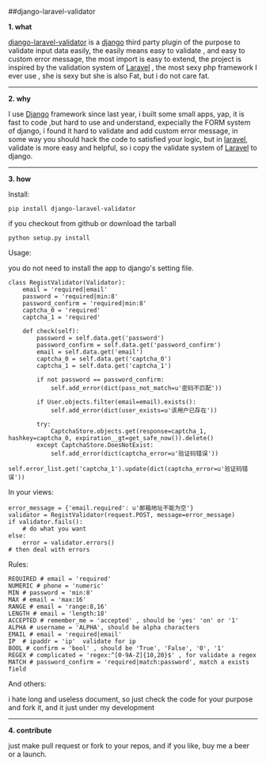 ##django-laravel-validator

__1. what__

[django-laravel-validator](https://pypi.python.org/pypi/django-laravel-validator) is a [django](https://www.djangoproject.com/) third party plugin of the purpose to validate input data easily, the easily means easy to validate , and easy to custom error message, the most import is easy to extend, the project is inspired by the validation system of [Laravel](http://laravel.com/) , the most sexy php framework I ever use , she is sexy but she is also Fat, but i do not care fat. 

----------------------

__2. why__

I use [Django](https://www.djangoproject.com/) framework since last year, i built some small apps, yap, it is fast to code ,but hard to use and understand, expecially the FORM system of django, i found it hard to validate and add custom error message, in some way you should hack the code to  satisfied your logic, but in [laravel](http://laravel.com/), validate is more easy and helpful, so i copy the validate system of [Laravel](http://laravel.com/) to django.

______________________

__3. how__

Install:
	
    pip install django-laravel-validator
	

if you checkout from github or download the tarball
	
    python setup.py install

Usage:

you do not need to install the app to django's setting file.

    class RegistValidator(Validator):
        email = 'required|email'
    	password = 'required|min:8'
        password_confirm = 'required|min:8'
        captcha_0 = 'required'
        captcha_1 = 'required'

        def check(self):
            password = self.data.get('password')
            password_confirm = self.data.get('password_confirm')
            email = self.data.get('email')
            captcha_0 = self.data.get('captcha_0')
            captcha_1 = self.data.get('captcha_1')

            if not password == password_confirm:
                self.add_error(dict(pass_not_match=u'密码不匹配'))

            if User.objects.filter(email=email).exists():
                self.add_error(dict(user_exists=u'该用户已存在'))

            try:
                CaptchaStore.objects.get(response=captcha_1, hashkey=captcha_0, expiration__gt=get_safe_now()).delete()
            except CaptchaStore.DoesNotExist:
                self.add_error(dict(captcha_error=u'验证码错误'))
                self.error_list.get('captcha_1').update(dict(captcha_error=u'验证码错误'))

In your  views:

    error_message = {'email.required': u'邮箱地址不能为空'}
    validator = RegistValidator(request.POST, message=error_message)
    if validator.fails():
        # do what you want
    else:
        error = validator.errors()
	# then deal with errors

Rules:
    
    REQUIRED # email = 'required'
    NUMERIC # phone = 'numeric'
    MIN # password = 'min:8'
    MAX # email = 'max:16'
    RANGE # email = 'range:8,16'
    LENGTH # email = 'length:18'
    ACCEPTED # remember_me = 'accepted' , should be 'yes' 'on' or '1'
    ALPHA # username = 'ALPHA', should be alpha characters
    EMAIL # email = 'required|email'
    IP  # ipaddr = 'ip'  validate for ip
    BOOL # confirm = 'bool' , should be 'True', 'False', '0', '1'
    REGEX # complicated = 'regex:^[0-9A-Z]{10,20}$' , for validate a regex
    MATCH # password_confirm = 'required|match:password', match a exists field

And others:

i hate long and useless document, so just check the code for your purpose and fork it, and it just under my development

______________________

__4. contribute__

just make pull request or fork to your repos, and if you like, buy me a beer or a launch.